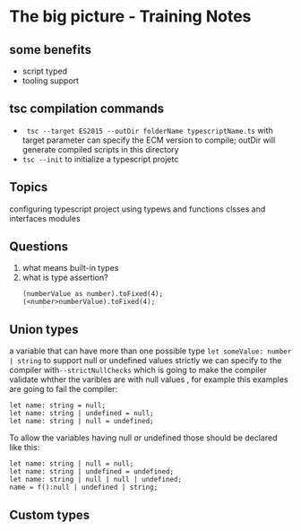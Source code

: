 # The big picture - Training Notes

## some benefits
 - script typed
 - tooling support

## tsc compilation commands
 - ``` tsc --target ES2015 --outDir folderName typescriptName.ts``` with target parameter can specify the ECM version to compile; outDir will generate compiled scripts in this directory
  - ```tsc --init``` to initialize a typescript projetc

## Topics
configuring typescript project
using typews and functions
clsses and interfaces
modules

## Questions
1. what means built-in types
2. what is type assertion? 
    ```
    (numberValue as number).toFixed(4);
    (<number>numberValue).toFixed(4);
    ```

## Union types
a variable that can have more than one possible type 
```let someValue: number | string```
to support null or undefined values strictly we can specify to the compiler with```--strictNullChecks``` which is going to make the compiler validate whther the varibles are with null values , for example this examples are going to fail the compiler:
```
let name: string = null;
let name: string | undefined = null;
let name: string | null = undefined;
```

To allow the variables having null or undefined those should be declared like this:
```
let name: string | null = null;
let name: string | undefined = undefined;
let name: string | null | null | undefined;
name = f():null | undefined | string;
```

## Custom types